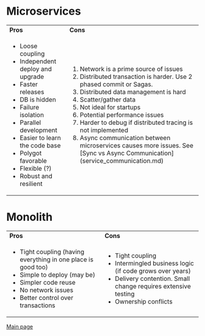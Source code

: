 

# Microservices

<table>
  <tr>
   <td><strong>Pros</strong>
   </td>
   <td><strong>Cons</strong>
   </td>
  </tr>

  <tr>
   
   <td>
        <ul>
        <li>Loose coupling
        <li>Independent deploy and upgrade
        <li>Faster releases
        <li>DB is hidden
        <li>Failure isolation
        <li>Parallel development
        <li>Easier to learn the code base
        <li>Polygot favorable
        <li> Flexible (?)
        <li> Robust and resilient
        </ul>
   </td>


   <td>
        <ol>
        <li>Network is a prime source of issues</li>
        <li>Distributed transaction is harder. Use 2 phased commit or Sagas.</li>
        <li>Distributed data management is hard</li>
        <li>Scatter/gather data</li>
        <li>Not ideal for startups</li>
        <li>Potential performance issues</li>
        <li>Harder to debug if distributed tracing is not implemented </li>
        <li>Async communication between microservices causes more issues. See [Sync vs Async Communication](service_communication.md) </li>
        </ol>
   </td>

  </tr>
</table>


# Monolith

<table>
  <tr>
   <td><strong>Pros</strong>
   </td>
   <td><strong>Cons</strong>
   </td>
  </tr>

  <tr>
   
   <td>
        <ul>
        <li>Tight coupling (having everything in one place is good too)
        <li>Simple to deploy (may be)
        <li>Simpler code reuse
        <li>No network issues
        <li>Better control over transactions
        </ul>
   </td>


   <td>
        <ul>
        <li>Tight coupling
        <li>Intermingled business logic (if code grows over years)
        <li>Delivery contention. Small change requires extensive testing
        <li>Ownership conflicts
        </ul>
   </td>

  </tr>
</table>

[Main page](README.md) 

